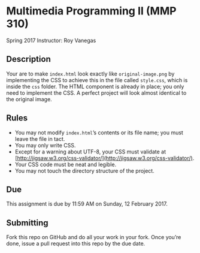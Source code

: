 # Multimedia Programming II (MMP 310)
Spring 2017
Instructor: Roy Vanegas

## Description
Your are to make `index.html` look exactly like `original-image.png` by implementing the CSS to achieve this in the file called `style.css`, which is inside the `css` folder. The HTML component is already in place; you only need to implement the CSS. A perfect project will look almost identical to the original image.

## Rules
* You may not modify `index.html`’s contents or its file name; you must leave the file in tact.
* You may only write CSS.
* Except for a warning about UTF-8, your CSS must validate at [http://jigsaw.w3.org/css-validator/](http://jigsaw.w3.org/css-validator/).
* Your CSS code must be neat and legible.
* You may not touch the directory structure of the project.

## Due
This assignment is due by 11:59 AM on Sunday, 12 February 2017.

## Submitting
Fork this repo on GitHub and do all your work in your fork. Once you’re done, issue a pull request into this repo by the due date.

